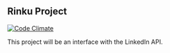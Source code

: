 ## Rinku Project

[![Code Climate](https://codeclimate.com/github/cjlwired/rinku.png)](https://codeclimate.com/github/cjlwired/rinku)

This project will be an interface with the LinkedIn API.